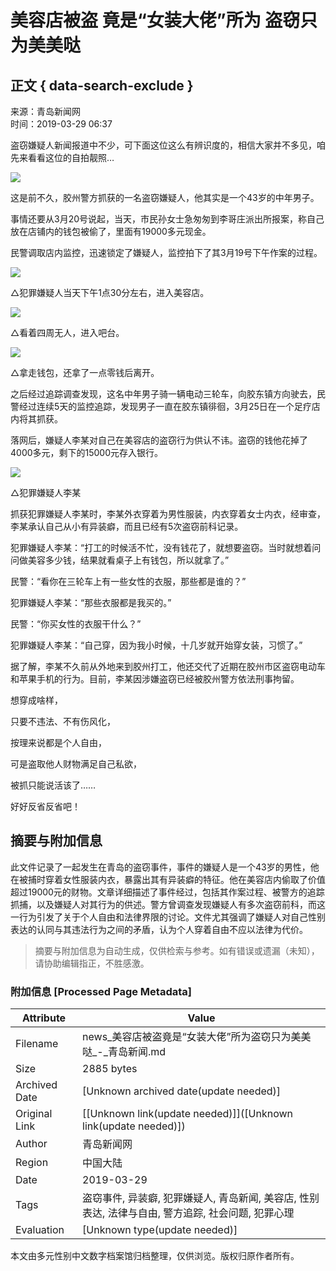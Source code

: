 # 美容店被盗 竟是“女装大佬”所为 盗窃只为美美哒

## 正文 { data-search-exclude }


来源：青岛新闻网  
时间：2019-03-29 06:37

盗窃嫌疑人新闻报道中不少，可下面这位这么有辨识度的，相信大家并不多见，咱先来看看这位的自拍靓照…

![](http://news.qingdaonews.com/images/2019-03/29/77935f81-a1e4-41c4-8f17-f972ac6dc93e.jpeg.2)

这是前不久，胶州警方抓获的一名盗窃嫌疑人，他其实是一个43岁的中年男子。

事情还要从3月20号说起，当天，市民孙女士急匆匆到李哥庄派出所报案，称自己放在店铺内的钱包被偷了，里面有19000多元现金。

民警调取店内监控，迅速锁定了嫌疑人，监控拍下了其3月19号下午作案的过程。

![](http://news.qingdaonews.com/images/2019-03/29/bf0dac25-6879-47b3-bd65-79d122ac43ac.jpeg.2)

△犯罪嫌疑人当天下午1点30分左右，进入美容店。

![](http://news.qingdaonews.com/images/2019-03/29/7772ef97-b8d0-418c-9359-a92b554daf11.jpeg.2)

△看着四周无人，进入吧台。

![](http://news.qingdaonews.com/images/2019-03/29/1bdce371-9e80-42f1-b19f-e40b8223dfca.jpeg.2)

△拿走钱包，还拿了一点零钱后离开。

之后经过追踪调查发现，这名中年男子骑一辆电动三轮车，向胶东镇方向驶去，民警经过连续5天的监控追踪，发现男子一直在胶东镇徘徊，3月25日在一个足疗店内将其抓获。

落网后，嫌疑人李某对自己在美容店的盗窃行为供认不讳。盗窃的钱他花掉了4000多元，剩下的15000元存入银行。

![](http://news.qingdaonews.com/images/2019-03/29/863587b9-b4fe-4b42-ad15-debb93861989.jpeg.2)

△犯罪嫌疑人李某

抓获犯罪嫌疑人李某时，李某外衣穿着为男性服装，内衣穿着女士内衣，经审查，李某承认自己从小有异装癖，而且已经有5次盗窃前科记录。

犯罪嫌疑人李某：“打工的时候活不忙，没有钱花了，就想要盗窃。当时就想着问问做美容多少钱，结果就看桌子上有钱包，所以就拿了。”

民警：“看你在三轮车上有一些女性的衣服，那些都是谁的？”

犯罪嫌疑人李某：“那些衣服都是我买的。”

民警：“你买女性的衣服干什么？”

犯罪嫌疑人李某：“自己穿，因为我小时候，十几岁就开始穿女装，习惯了。”

据了解，李某不久前从外地来到胶州打工，他还交代了近期在胶州市区盗窃电动车和苹果手机的行为。目前，李某因涉嫌盗窃已经被胶州警方依法刑事拘留。

想穿成啥样，

只要不违法、不有伤风化，

按理来说都是个人自由，

可是盗取他人财物满足自己私欲，

被抓只能说活该了……

好好反省反省吧！
<!-- tcd_original_link https://news.qingdaonews.com/wap/2019-03/29/content_20307573.htm -->


## 摘要与附加信息

<!-- tcd_abstract -->
此文件记录了一起发生在青岛的盗窃事件，事件的嫌疑人是一个43岁的男性，他在被捕时穿着女性服装内衣，暴露出其有异装癖的特征。他在美容店内偷取了价值超过19000元的财物。文章详细描述了事件经过，包括其作案过程、被警方的追踪抓捕，以及嫌疑人对其行为的供述。警方曾调查发现嫌疑人有多次盗窃前科，而这一行为引发了关于个人自由和法律界限的讨论。文件尤其强调了嫌疑人对自己性别表达的认同与其违法行为之间的矛盾，认为个人穿着自由不应以法律为代价。
<!-- tcd_abstract_end -->

> 摘要与附加信息为自动生成，仅供检索与参考。如有错误或遗漏（未知），请协助编辑指正，不胜感激。

### 附加信息 [Processed Page Metadata]

| Attribute       | Value                                  |
|-----------------|----------------------------------------|
| Filename        | news_美容店被盗竟是“女装大佬”所为盗窃只为美美哒_-_青岛新闻.md                             |
| Size            | 2885 bytes                           |
| Archived Date   | [Unknown archived date(update needed)]                             |
| Original Link   | [[Unknown link(update needed)]]([Unknown link(update needed)])                       |
| Author          | 青岛新闻网                               |
| Region          | 中国大陆                               |
| Date            | 2019-03-29                                 |
| Tags            | 盗窃事件, 异装癖, 犯罪嫌疑人, 青岛新闻, 美容店, 性别表达, 法律与自由, 警方追踪, 社会问题, 犯罪心理                                 |
| Evaluation            | [Unknown type(update needed)]                                 |
<!-- tcd_table_end -->

本文由多元性别中文数字档案馆归档整理，仅供浏览。版权归原作者所有。
